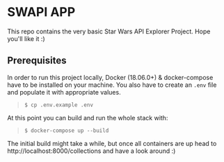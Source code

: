 # SWAPI APP

This repo contains the very basic Star Wars API Explorer Project. Hope you'll like it :)

## Prerequisites

In order to run this project locally, Docker (18.06.0+) & docker-compose have to be installed on your machine.
You also have to create an `.env` file and populate it with appropriate values.

> `$ cp .env.example .env`

At this point you can build and run the whole stack with:

> `$ docker-compose up --build`

The initial build might take a while, but once all containers are up head to http://localhost:8000/collections and have a look around :)

